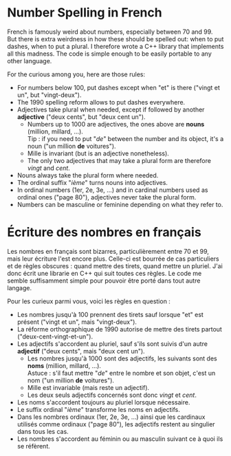 ﻿Number Spelling in French
=========================

French is famously weird about numbers, especially between 70 and 99. But there is extra weirdness in
how these should be spelled out: when to put dashes, when to put a plural. I therefore wrote a C++
library that implements all this madness. The code is simple enough to be easily portable to any other
language.

For the curious among you, here are those rules:
 - For numbers below 100, put dashes except when "et" is there ("vingt et un", but "vingt-deux").
 - The 1990 spelling reform allows to put dashes everywhere.
 - Adjectives take plural when needed, except if followed by another **adjective** ("deux cents", but "deux cent un").
   - Numbers up to 1000 are adjectives, the ones above are **nouns** (million, millard, ...).<br>
     Tip : if you need to put "_de_" between the number and its object, it's a noun ("un million **de** voitures").
   - Mille is invariant (but is an adjective nonetheless).
   - The only two adjectives that may take a plural form are therefore _vingt_ and _cent_.
 - Nouns always take the plural form where needed.
 - The ordinal suffix "_ième_" turns nouns into adjectives.
 - In ordinal numbers (1er, 2e, 3e, ...) and in cardinal numbers used as ordinal ones ("page 80"), adjectives never take the plural form.
 - Numbers can be masculine or feminine depending on what they refer to.


Écriture des nombres en français
================================

Les nombres en français sont bizarres, particulièrement entre 70 et 99, mais leur écriture l'est encore plus.
Celle-ci est bourrée de cas particuliers et de règles obscures : quand mettre des tirets, quand mettre un pluriel.
J'ai donc écrit une librarie en C++ qui suit toutes ces règles. Le code me semble suffisamment simple pour pouvoir
être porté dans tout autre langage.

Pour les curieux parmi vous, voici les règles en question :
 - Les nombres jusqu'à 100 prennent des tirets sauf lorsque "et" est présent ("vingt et un", mais "vingt-deux").
 - La réforme orthographique de 1990 autorise de mettre des tirets partout ("deux-cent-vingt-et-un").
 - Les adjectifs s'accordent au pluriel, sauf s'ils sont suivis d'un autre **adjectif** ("deux cents", mais "deux cent un").
   - Les nombres jusqu'à 1000 sont des adjectifs, les suivants sont des **noms** (million, millard, ...).<br>
     Astuce : s'il faut mettre "_de_" entre le nombre et son objet, c'est un nom ("un million **de** voitures").
   - Mille est invariable (mais reste un adjectif).
   - Les deux seuls adjectifs concernés sont donc _vingt_ et _cent_.
 - Les noms s'accordent toujours au pluriel lorsque nécessaire.
 - Le suffix ordinal "_ième_" transforme les noms en adjectifs.
 - Dans les nombres ordinaux (1er, 2e, 3e, ...) ainsi que les cardinaux utilisés comme ordinaux ("page 80"), les adjectifs restent au singulier dans tous les cas.
 - Les nombres s'accordent au féminin ou au masculin suivant ce à quoi ils se réfèrent.

